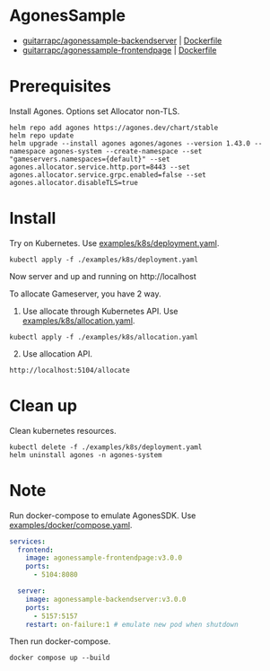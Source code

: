 # AgonesSample

* [guitarrapc/agonessample-backendserver](https://https://hub.docker.com/r/guitarrapc/agonessample-backendserver) | [Dockerfile](https://github.com/guitarrapc/AgonesSample/blob/main/src/BackendServer/Dockerfile)
* [guitarrapc/agonessample-frontendpage](https://hub.docker.com/r/guitarrapc/agonessample-frontendpage) | [Dockerfile](https://github.com/guitarrapc/AgonesSample/blob/main/src/FrontendPage/Dockerfile)

# Prerequisites

Install Agones. Options set Allocator non-TLS.

```shell
helm repo add agones https://agones.dev/chart/stable
helm repo update
helm upgrade --install agones agones/agones --version 1.43.0 --namespace agones-system --create-namespace --set "gameservers.namespaces={default}" --set agones.allocator.service.http.port=8443 --set agones.allocator.service.grpc.enabled=false --set agones.allocator.disableTLS=true
```

# Install

Try on Kubernetes. Use [examples/k8s/deployment.yaml](https://github.com/guitarrapc/AgonesSample/blob/main/examples/k8s/deployment.yaml).

```shell
kubectl apply -f ./examples/k8s/deployment.yaml
```

Now server and up and running on http://localhost

To allocate Gameserver, you have 2 way.

1. Use allocate through Kubernetes API. Use [examples/k8s/allocation.yaml](https://github.com/guitarrapc/AgonesSample/blob/main/examples/k8s/allocation.yaml).

```shell
kubectl apply -f ./examples/k8s/allocation.yaml
```

2. Use allocation API.

```shell
http://localhost:5104/allocate
```

# Clean up

Clean kubernetes resources.

```shell
kubectl delete -f ./examples/k8s/deployment.yaml
helm uninstall agones -n agones-system
```

# Note

Run docker-compose to emulate AgonesSDK. Use [examples/docker/compose.yaml](https://github.com/guitarrapc/AgonesSample/blob/main/examples/docker/compose.yaml).

```yaml
services:
  frontend:
    image: agonessample-frontendpage:v3.0.0
    ports:
      - 5104:8080

  server:
    image: agonessample-backendserver:v3.0.0
    ports:
      - 5157:5157
    restart: on-failure:1 # emulate new pod when shutdown
```

Then run docker-compose.

```shell
docker compose up --build
```
